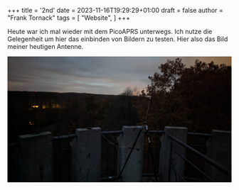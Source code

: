 +++
title = '2nd'
date = 2023-11-16T19:29:29+01:00
draft = false
author = "Frank Tornack"
tags = [
    "Website",
]
+++

Heute war ich mal wieder mit dem PicoAPRS unterwegs. Ich nutze die Gelegenheit um hier das einbinden von Bildern zu testen. Hier also das Bild meiner heutigen Antenne.

![Antenne auf dem Turm](PXL_20231116_160815841.NIGHT.jpg?fit=800x600)